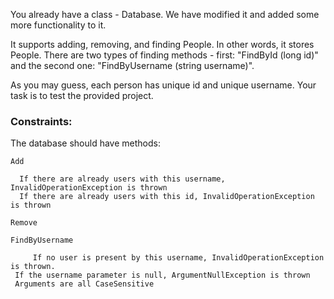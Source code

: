 You already have a class - Database. We have modified it and added some more functionality to it.

It supports adding, removing, and finding People. In other words, it stores People. There are two types of finding methods - first: "FindById (long id)" and the second one: "FindByUsername (string username)".

As you may guess, each person has unique id and unique username. Your task is to test the provided project.

### Constraints:

The database should have methods:

	Add
	
	  If there are already users with this username, InvalidOperationException is thrown
	  If there are already users with this id, InvalidOperationException is thrown
	  
	Remove

	FindByUsername
	
         If no user is present by this username, InvalidOperationException is thrown.
	 If the username parameter is null, ArgumentNullException is thrown
	 Arguments are all CaseSensitive
